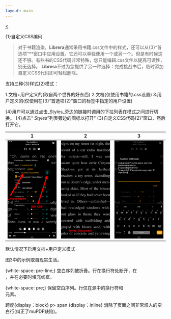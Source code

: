 ```yaml
---
layout: main
---
```

[<](/wiki/faq/zh)

{1}自定义CSS编码

>对于书籍渲染，**Librera**通常采用书籍.css文件中的样式，还可以从{3}“首选项”**窗口中应用设置。它还可以单独使用一个或另一个。但是有时候这还不够。有些书的CSS代码非常特殊，您只能编辑.css文件以提高可读性，别无选择。 **Librera**不过为您提供了另一种选择：完成挑战书后，临时添加自定义CSS代码即可轻松删除。

支持三种{3}样式{2}模式：

1.文档+用户定义的(取自两个世界的好东西)
2.文档(仅使用书籍的.css设置)
3.用户定义的(仅使用在{3}“首选项{2}”窗口的标签中指定的用户设置)

{4}用户可以通过点击_Styles_旁边的链接时调用的下拉列表在模式之间进行切换。
{4}点击“ _Styles_”列表旁边的图标以打开“ {3}自定义CSS代码{2}”窗口，然后打开它。

|1|2|3|
|-|-|-|
|![](1.png)|![](2.png)|![](3.png)|


默认情况下启用文档+用户定义模式

图3中的示例取自现实生活。

{white-space: pre-line;}
空白序列被折叠。行在换行符处断开，在<br> ，并在必要时填充线框。

{white-space: pre;}
保留空白序列。行仅在源中的换行符和<br>元素。

跨度{display：block}
p&gt; span {display：inline}
消除了页面之间非常烦人的空白行(纠正了muPDF缺陷)。
